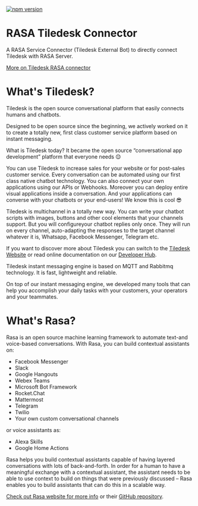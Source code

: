 [![npm version](https://badge.fury.io/js/%40tiledesk%2Ftiledesk-rasa-connector.svg)](https://badge.fury.io/js/%40tiledesk%2Ftiledesk-rasa-connector)

# RASA Tiledesk Connector
A RASA Service Connector (Tiledesk External Bot) to directly connect Tiledesk with RASA Server.

[More on Tiledesk RASA connector](https://tiledesk.com/2022/07/15/rasa-chatbots-are-onboard/)

# What's Tiledesk?
Tiledesk is the open source conversational platform that easily connects humans and chatbots.

Designed to be open source since the beginning, we actively worked on it to create a totally new, first class customer service platform based on instant messaging.

What is Tiledesk today? It became the open source “conversational app development” platform that everyone needs 😌

You can use Tiledesk to increase sales for your website or for post-sales customer service. Every conversation can be automated using our first class native chatbot technology. You can also connect your own applications using our APIs or Webhooks. Moreover you can deploy entire visual applications inside a conversation. And your applications can converse with your chatbots or your end-users! We know this is cool 😎

Tiledesk is multichannel in a totally new way. You can write your chatbot scripts with images, buttons and other cool elements that your channels support. But you will configureyour chatbot replies only once. They will run on every channel, auto-adapting the responses to the target channel whatever it is, Whatsapp, Facebook Messenger, Telegram etc.

If you want to discover more about Tiledesk you can switch to the [Tiledesk Website](https://tiledesk.com) or read online documentation on our [Developer Hub](https://developer.tiledesk.com).

Tiledesk instant messaging engine is based on MQTT and Rabbitmq technology. It is fast, lightweight and reliable.

On top of our instant messaging engine, we developed many tools that can help you accomplish your daily tasks with your customers, your operators and your teammates.

# What's Rasa?
Rasa is an open source machine learning framework to automate text-and voice-based conversations. With Rasa, you can build contextual assistants on:
* Facebook Messenger
* Slack
* Google Hangouts
* Webex Teams
* Microsoft Bot Framework
* Rocket.Chat
* Mattermost
* Telegram
* Twilio
* Your own custom conversational channels

or voice assistants as:
* Alexa Skills
* Google Home Actions

Rasa helps you build contextual assistants capable of having layered conversations with lots of back-and-forth. In order for a human to have a meaningful exchange with a contextual assistant, the assistant needs to be able to use context to build on things that were previously discussed – Rasa enables you to build assistants that can do this in a scalable way.

[Check out Rasa website for more info](https://rasa.com) or their [GitHub repository](https://github.com/RasaHQ/rasa).
